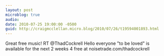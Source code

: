 ```yaml
---
layout: post
microblog: true
audio: 
date: 2010-07-25 19:00:00 -0500
guid: http://craigmcclellan.micro.blog/2010/07/26/t19594001893.html
---
```

Great free music! RT @ThadCockrell Hello everyone "to be loved" is available for the next 2 weeks 4 free at noisetrade.com/thadcockrell
